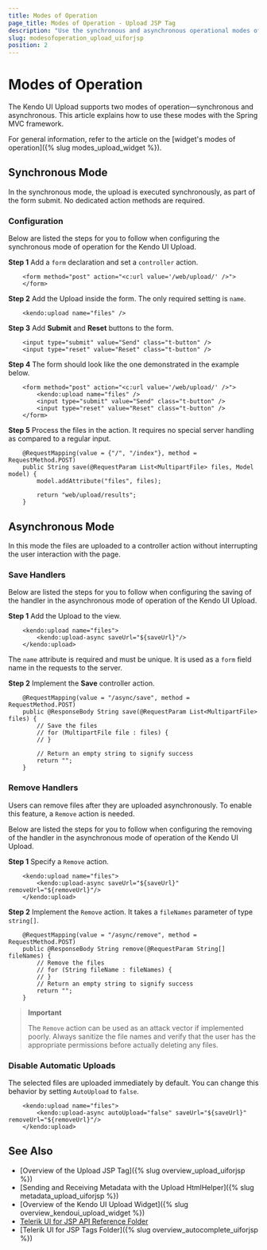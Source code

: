 ```yaml
---
title: Modes of Operation
page_title: Modes of Operation - Upload JSP Tag
description: "Use the synchronous and asynchronous operational modes of the Upload JSP tag in Kendo UI."
slug: modesofoperation_upload_uiforjsp
position: 2
---
```


# Modes of Operation

The Kendo UI Upload supports two modes of operation&mdash;synchronous and asynchronous. This article explains how to use these modes with the Spring MVC framework.

For general information, refer to the article on the [widget's modes of operation]({% slug modes_upload_widget %}).

## Synchronous Mode

In the synchronous mode, the upload is executed synchronously, as part of the form submit. No dedicated action methods are required.

### Configuration

Below are listed the steps for you to follow when configuring the synchronous mode of operation for the Kendo UI Upload.

**Step 1** Add a `form` declaration and set a `controller` action.



        <form method="post" action="<c:url value='/web/upload/' />">
        </form>

**Step 2** Add the Upload inside the form. The only required setting is `name`.



        <kendo:upload name="files" />

**Step 3** Add **Submit** and **Reset** buttons to the form.



        <input type="submit" value="Send" class="t-button" />
        <input type="reset" value="Reset" class="t-button" />

**Step 4** The form should look like the one demonstrated in the example below.



        <form method="post" action="<c:url value='/web/upload/' />">
            <kendo:upload name="files" />
            <input type="submit" value="Send" class="t-button" />
            <input type="reset" value="Reset" class="t-button" />
        </form>

**Step 5** Process the files in the action. It requires no special server handling as compared to a regular input.



        @RequestMapping(value = {"/", "/index"}, method = RequestMethod.POST)
        public String save(@RequestParam List<MultipartFile> files, Model model) {
            model.addAttribute("files", files);

            return "web/upload/results";
        }

## Asynchronous Mode

In this mode the files are uploaded to a controller action without interrupting the user interaction with the page.

### Save Handlers

Below are listed the steps for you to follow when configuring the saving of the handler in the asynchronous mode of operation of the Kendo UI Upload.

**Step 1** Add the Upload to the view.



        <kendo:upload name="files">
            <kendo:upload-async saveUrl="${saveUrl}"/>
        </kendo:upload>

The `name` attribute is required and must be unique. It is used as a `form` field name in the requests to the server.

**Step 2** Implement the **Save** controller action.



        @RequestMapping(value = "/async/save", method = RequestMethod.POST)
        public @ResponseBody String save(@RequestParam List<MultipartFile> files) {
            // Save the files
            // for (MultipartFile file : files) {
            // }

            // Return an empty string to signify success
            return "";
        }

### Remove Handlers

Users can remove files after they are uploaded asynchronously. To enable this feature, a `Remove` action is needed.

Below are listed the steps for you to follow when configuring the removing of the handler in the asynchronous mode of operation of the Kendo UI Upload.

**Step 1** Specify a `Remove` action.



        <kendo:upload name="files">
            <kendo:upload-async saveUrl="${saveUrl}" removeUrl="${removeUrl}"/>
        </kendo:upload>

**Step 2** Implement the `Remove` action. It takes a `fileNames` parameter of type `string[]`.



        @RequestMapping(value = "/async/remove", method = RequestMethod.POST)
        public @ResponseBody String remove(@RequestParam String[] fileNames) {
            // Remove the files
            // for (String fileName : fileNames) {
            // }
            // Return an empty string to signify success
            return "";
        }

> **Important**
>
> The `Remove` action can be used as an attack vector if implemented poorly. Always sanitize the file names and verify that the user has the appropriate permissions before actually deleting any files.

### Disable Automatic Uploads

The selected files are uploaded immediately by default. You can change this behavior by setting `AutoUpload` to `false`.



        <kendo:upload name="files">
            <kendo:upload-async autoUpload="false" saveUrl="${saveUrl}" removeUrl="${removeUrl}"/>
        </kendo:upload>

## See Also

* [Overview of the Upload JSP Tag]({% slug overview_upload_uiforjsp %})
* [Sending and Receiving Metadata with the Upload HtmlHelper]({% slug metadata_upload_uiforjsp %})
* [Overview of the Kendo UI Upload Widget]({% slug overview_kendoui_upload_widget %})
* [Telerik UI for JSP API Reference Folder](/api/jsp/autocomplete/animation)
* [Telerik UI for JSP Tags Folder]({% slug overview_autocomplete_uiforjsp %})
